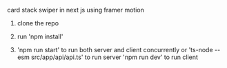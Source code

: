 card stack swiper in next js using framer motion

1) clone the repo

2) run 'npm install'

3) 'npm run start' to run both server and client concurrently
or
'ts-node --esm src/app/api/api.ts'  to run server
'npm run dev' to run client
